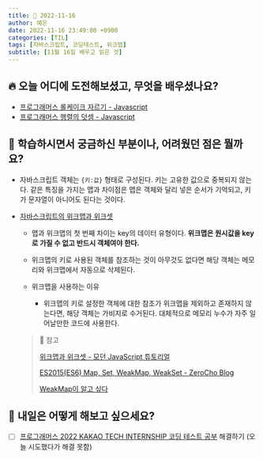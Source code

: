 ```yaml
---
title: 📸 2022-11-16
author: 예은
date: 2022-11-16 23:49:00 +0900
categories: [TIL]
tags: [자바스크립트, 코딩테스트, 위크맵]
subtitle: [11월 16일 배우고 읽은 것]
---
```


## 🔥 오늘 어디에 도전해보셨고, 무엇을 배우셨나요?

- [프로그래머스 롤케이크 자르기 - Javascript](/posts/programmers-132265/)
- [프로그래머스 행렬의 덧셈 - Javascript](https://school.programmers.co.kr/learn/courses/30/lessons/12950)

## 🌊 학습하시면서 궁금하신 부분이나, 어려웠던 점은 뭘까요?

- 자바스크립트 객체는 `{키:값}` 형태로 구성된다. 키는 고유한 값으로 중복되지 않는다. 같은 특징을 가지는 맵과 차이점은 맵은 객체와 달리 넣은 순서가 기억되고, 키가 문자열이 아니어도 된다는 것이다.

- [자바스크립트의 위크맵과 위크셋](https://ko.javascript.info/weakmap-weakset)

  - 맵과 위크맵의 첫 번째 차이는 key의 데이터 유형이다. **위크맵은 원시값을 key로 가질 수 없고 반드시 객체여야 한다.**
  - 위크맵의 키로 사용된 객체를 참조하는 것이 아무것도 없다면 해당 객체는 메모리와 위크맵에서 자동으로 삭제된다.
  - 위크맵을 사용하는 이유

    - 위크맵의 키로 설정한 객체에 대한 참조가 위크맵을 제외하고 존재하지 않는다면, 해당 객체는 가비지로 수거된다. 대체적으로 메모리 누수가 자주 일어날만한 코드에 사용한다.

  > 🐝 참고
  >
  > [위크맵과 위크셋 - 모던 JavaScript 튜토리얼](https://ko.javascript.info/weakmap-weakset)
  >
  > [ES2015(ES6) Map, Set, WeakMap, WeakSet - ZeroCho Blog](https://www.zerocho.com/category/ECMAScript/post/576cad515eb04d4c1aa35077)
  >
  > [WeakMap이 알고 싶다](https://ui.toast.com/posts/ko_20210901)

## 🌟 내일은 어떻게 해보고 싶으세요?

- [ ] [프로그래머스 2022 KAKAO TECH INTERNSHIP 코딩 테스트 공부](https://school.programmers.co.kr/learn/courses/30/lessons/118668) 해결하기 (오늘 시도했다가 해결 못함)

